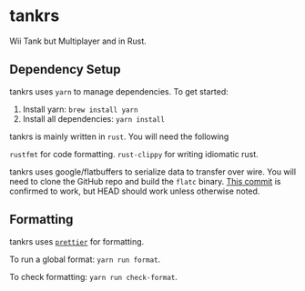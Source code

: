 # tankrs

Wii Tank but Multiplayer and in Rust.

## Dependency Setup

tankrs uses `yarn` to manage dependencies. To get started:

1. Install yarn: `brew install yarn`
2. Install all dependencies: `yarn install`

tankrs is mainly written in `rust`. You will need the following

`rustfmt` for code formatting.
`rust-clippy` for writing idiomatic rust.

tankrs uses google/flatbuffers to serialize data to transfer over wire.
You will need to clone the GitHub repo and build the `flatc` binary.
[This commit](https://github.com/google/flatbuffers/commit/c3faa83463ca2556d6e7ab5b696cc311951f5857)
is confirmed to work, but HEAD should work unless otherwise noted.

## Formatting

tankrs uses [`prettier`](https://prettier.io/) for formatting.

To run a global format: `yarn run format`.

To check formatting: `yarn run check-format`.
